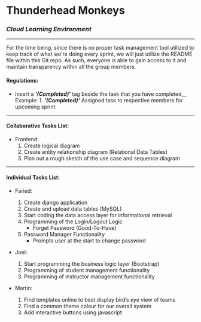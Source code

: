 # Thunderhead Monkeys
### _**Cloud Learning Environment**_

--------------------------------------------------------------------------------

For the time being, since there is no proper task management tool utilized to keep track of what we're doing every sprint, we will just utilize the README file within this Git repo. As such, everyone is able to gain access to it and maintain transparency within all the group members.

#### **Regulations:**
* Insert a _**'(Completed)'**_ tag beside the task that you have completed__
    Example: 1. _**'(Completed)'**_ Assigned task to respective members for upcoming sprint

--------------------------------------------------------------------------------

#### **Collaborative Tasks List:**
* Frontend:
    1. Create logical diagram
    2. Create entity relationship diagram (Relational Data Tables)
    3. Plan out a rough sketch of the use case and sequence diagram

--------------------------------------------------------------------------------

#### **Individual Tasks List:**
* Faried:
    1. Create django application
    2. Create and upload data tables (MySQL)
    3. Start coding the data access layer for informational retrieval
    4. Programming of the Login/Logout Logic
        * Forget Password (Good-To-Have)
    5. Password Manager Functionality
        * Prompts user at the start to change password

* Joel:
    1. Start programming the business logic layer (Bootstrap)
    2. Programming of student management functionality
    3. Programming of instructor management functionality

* Martin:
    1. Find templates online to best display bird’s eye view of teams
    2. Find a common theme colour for our overall system
    3. Add interactive buttons using javascript
